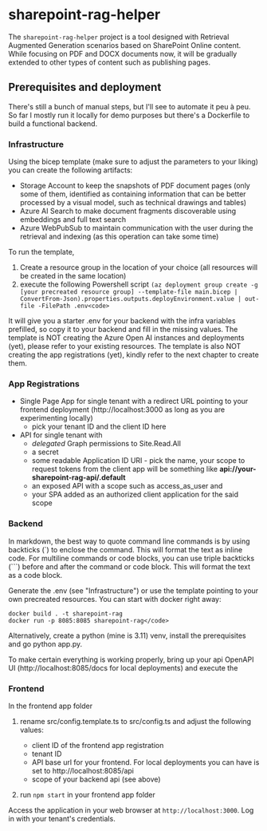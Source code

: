 # sharepoint-rag-helper

The `sharepoint-rag-helper` project is a tool designed with Retrieval Augmented Generation scenarios based on SharePoint Online content.
While focusing on PDF and DOCX documents now, it will be gradually extended to other types of content such as publishing pages.


## Prerequisites and deployment
There's still a bunch of manual steps, but I'll see to automate it peu à peu. So far I mostly run it locally for demo purposes but there's a Dockerfile to build a functional backend.

### Infrastructure 
Using the bicep template (make sure to adjust the parameters to your liking) you can create the following artifacts:
* Storage Account to keep the snapshots of PDF document pages (only some of them, identified as containing information that can be better processed by a visual model, such as technical drawings and tables)
* Azure AI Search to make document fragments discoverable using embeddings and full text search
* Azure WebPubSub to maintain communication with the user during the retrieval and indexing (as this operation can take some time) 

To run the template, 
1. Create a resource group in the location of your choice (all resources will be created in the same location)
2. execute the following Powershell script
```(az deployment group create -g [your precreated resource group] --template-file main.bicep | ConvertFrom-Json).properties.outputs.deployEnvironment.value | out-file -FilePath .env<code>```

It will give you a starter .env for your backend with the infra variables prefilled, so copy it to your backend and fill in the missing values.
The template is NOT creating the Azure Open AI instances and deployments (yet), please refer to your existing resources.
The template is also NOT creating the app registrations (yet), kindly refer to the next chapter to create them.

### App Registrations
* Single Page App for single tenant with a redirect URL pointing to your frontend deployment (http://localhost:3000 as long as you are experimenting locally)
    * pick your tenant ID and the client ID here
* API for single tenant with 
    * _delegated_ Graph permissions to Site.Read.All
    * a secret
    * some readable Application ID URI - pick the name, your scope to request tokens from the client app will be something like **api://your-sharepoint-rag-api/.default**
    * an exposed API with a scope such as access_as_user and
    * your SPA added as an authorized client application for the said scope

### Backend

In markdown, the best way to quote command line commands is by using backticks (`) to enclose the command. This will format the text as inline code. For multiline commands or code blocks, you can use triple backticks (```) before and after the command or code block. This will format the text as a code block.


Generate the .env (see "Infrastructure") or use the template pointing to your own precreated resources.
You can start with docker right away:

```
docker build . -t sharepoint-rag
docker run -p 8085:8085 sharepoint-rag</code>
```

Alternatively, create a python (mine is 3.11) venv, install the prerequisites and go python app.py.

To make certain everything is working properly, bring up your api OpenAPI UI (http://localhost:8085/docs for local deployments) and execute the 

### Frontend

In the frontend app folder
1. rename src/config.template.ts to src/config.ts and adjust the following values:
    * client ID of the frontend app registration
    * tenant ID
    * API base url for your frontend. For local deployments you can have is set to http://localhost:8085/api
    * scope of your backend api (see above)

1. run `npm start` in your frontend app folder

Access the application in your web browser at `http://localhost:3000`. Log in with your tenant's credentials.

